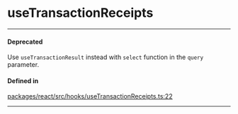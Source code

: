 # useTransactionReceipts
---

#### Deprecated

Use `useTransactionResult` instead with `select` function in the `query` parameter.

#### Defined in
[packages/react/src/hooks/useTransactionReceipts.ts:22](https://github.com/fuellabs/fuel-connectors/blob/main/packages/react/src/hooks/useTransactionReceipts.ts#L22)

___
